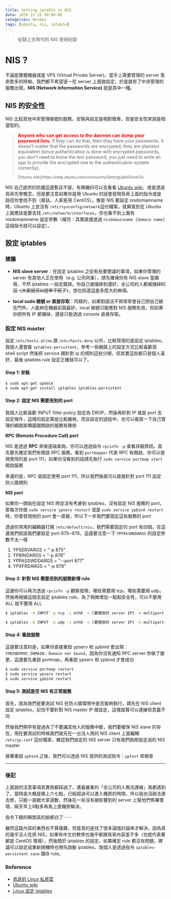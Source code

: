 ```yaml
---
title: Setting iptable in NIS
date: 2016-12-26 00:00:00
categories: DevOps
tags: [ubuntu, nis, iptable]
---
```


> 紀錄上古時代的 NIS 使用紀錄

<!-- more -->

# NIS ?

不論是實體機器或是 VPS (Virtual Private Server)，當手上需要管理的 server 愈來愈多的時候，我們都不希望逐一在 server 上面做設定，於是就有了中央管理的服務出現，**NIS (Network Information Service)** 就是其中一種。

## NIS 的安全性

NIS 比起其他中央管理帳號的服務，安裝與設定是相對簡單，但是安全性來說是相當低的。

>  <p><strong style="color:red;">Anyone who can get access to the daemon can dump your password lists</strong>. If they can do that, then they have your passwords. It doesn't matter that the passwords are encrypted; they are plaintext equivalent (since authentication is done with encrypted passwords, you don't need to know the text password, you just need to write an app to provide the encrypted one to the authentication system correctly).<p><small> [Ubuntu wiki](https://help.ubuntu.com/community/SettingUpNISHowTo) </small>

NIS 自己提供的防護這邊暫且不提，有興趣的可以去看看 [Ubuntu wiki](https://help.ubuntu.com/community/SettingUpNISHowTo)，或是透過鳥哥先學概念，但是要注意如果你是用 Ubuntu 的話會發現鳥哥上面的指令或是路徑你會找不到（廢話，人家是用 CentOS）。像是 NIS 要設定 nisdomainname 時，Ubuntu 上並沒有 `/etc/sysconfig/network`這份檔案，就算查到在 Ubuntu 上面應該是要去找 `/etc/network/interfaces`，你也看不到上面有 nisdomainname 設定參數（補充：其實直接透過 `nisdomainname [domain name]` 這個指令就可以設定）。

## 設定 iptables

### 建議

- **NIS slave server**：在設定 iptables 之前有些要建議的事項，如果你管理的 server 有其他人正在使用（e.g. 公司同事），請先確保你有 NIS slave 當備用，不然 iptables 一設定錯誤。你自己被擋掉到還好，全公司的人都被擋掉的話<del>（大家就可以提早下班了）</del>，想也知道這是多麼大的麻煩。

- **local sudo 帳號 or 直接存取**：同樣的，如果對語法不熟常常會自己把自己鎖在門外，人能夠在機器前面最好，local 帳號只能應對 NIS 服務失效，但如果你把所有 IP 都擋掉，還是只能透過 console 直接存取。

### 設定 NIS master

設定 `/etc/hosts.allow` 跟 `/etc/hosts.deny` 以外，比較常用的是設定 iptables，我個人還會裝 `iptables-persistent`，參考一些網路上的設定方式比較喜歡寫 shell script 然後把 service 跟針對 ip 的規則這些分開，但其實這些都只是個人喜好，最後 iptables rule 設定正確就可以了。

#### Step 1: 安裝

```bash
$ sudo apt-get update
$ sudo apt-get install iptables iptables-persistent
```

#### Step 2: 固定 NIS 需要用到的 port

我個人比較喜歡 INPUT filter policy 設定為 DROP，然後再針對 IP 或是 port 去設定條件，這樣的設定算是比較嚴格，而且設定的過程中，也可以複習一下自己管理的網路架構圖跟開啟的服務有哪些

**RPC (Remote Procedure Call) port**

NIS 是透過 **RPC** 來做遠端查詢，你可以透過指令 `rpcinfo -p` 查看詳細資訊。首先要先確定我們有開啟 RPC 服務，看到 `portmapper` 代表 RPC 有開啟，你可以發現使用的是 port 111，如果你沒看到的話請先執行 `sudo service portmap start` 開啟服務

幸運的是，RPC 是固定使用 port 111，所以我們後面可以直接針對 port 111 設定防火牆規則

**NIS port**

如果你一開始在設定 NIS 時並沒有考慮到 iptables，沒有固定 NIS 服務的 port，那每次你做 `sudo service ypserv restart` 或是 `sudo service ypbind restart` 時，你會發現他的 port 會一直變，所以下一步我們要固定這些服務的 port

透過你常用的編輯器打開 `/etc/default/nis`，我們需要固定的 port 有四個，在這邊我們假設我們要設定 port 875~878，這邊要注意一下 `YPPASSWDDARGS` 的設定參數不太一樣

1. YPSERVARGS = "-p 875"
2. YPBINDARGS = "-p 876"
3. YPPASSWDDARGS = "--port 877"
4. YPXFRDARGS = "-p 878"

#### Step 3: 針對 NIS 需要用到的服務新增 rule

這邊你可以再次透過 `rpcinfo -p` 觀察發現，哪些需要用 tcp，哪些需要用 udp，然後再根據這個去設定 iptables rule，為了稍微增加一點點安全性，可以不要用 ALL 就不要用 ALL

```bash
$ iptables -A INPUT -p tcp -i eth0 -s [要開放的 server IP] -m multiport --dport 111,875,876,878 -j ACCEPT

$ iptables -A INPUT -p udp -i eth0 -s [要開放的 server IP] -m multiport --dport 111,875,876,877,878 -j ACCEPT
```

#### Step 4: 重啟服務

這邊要注意的是，如果你直接重啟 ypserv 和 ypbind 會出現：`YPBINDPROC_DOMAIN: Domain not bound`，因為你沒有通知 RPC server 你做了變更，這邊要先重啟 portmap，再重啟 ypserv 和 ypbind 才會成功

```bash
$ sudo service portmap restart
$ sudo service ypserv restart
$ sudo service ypbind restart
```

#### Step 5: 測試是否 NIS 有正常服務

首先，因為我們是要測試 NIS 在防火牆環境中是否能夠執行，請先在 NIS client 設定 iptables，記住不要針對 NIS master IP 做設定，這樣就算可以連線但意義不同

然後我們稍早有提過為了不要讓其他人的服務中斷，我們要確保 NIS slave 的存在，現在要測試的時候我們就先在一台沒人用的 NIS client 上面編輯 `/etc/yp.conf` 這份檔案，確認我們設定的 NIS server 只有我們剛剛設定過的 NIS master

接著重啟 `ypbind` 之後，我們可以透過 NIS 提供的測試指令：`yptest` 來檢查

---

### 後記

上面說的注意事項其實我都踩過了，連最嚴重的「全公司的人無法連線」我都遇到了，當時是大概是晚上六七點，已經超過可以進入機房的時間，所以我也沒辦法進去修，只能一直跟大家道歉，然後在一些沒有被影響到的 server 上幫他們佈署環境，隔天早上9點多再馬上進機房解決。

指令下錯的瞬間真的臉都白了⋯⋯

雖然這篇內容的東西也不算複雜，但是真的是找了很多論壇討論串才解決，因為真的幾乎沒人在用 NIS，如果有中文的教學也幾乎都跟鳥哥內容差不多（也就代表著都是 CentOS 環境），然後關於 iptables 的設定，如果確定 rule 都沒有問題，建議可以設定成重新開機時也預先啟動 iptables，我個人是透過指令 `iptables-persistent save` 儲存 rule。

### Reference

* [鳥哥的 Linux 私房菜](http://linux.vbird.org/linux_server/0430nis.php)
* [Ubuntu wiki](https://help.ubuntu.com/community/SettingUpNISHowTo)
* [Linux 設定 iptables](http://blog.pulipuli.info/2011/07/linuxiptables.html)
